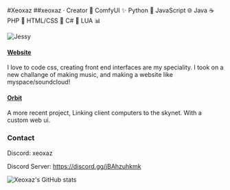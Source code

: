 #Xeoxaz
##xeoxaz · Creator 🌌
ComfyUI ✨ Python 🐍 JavaScript 🌐 Java ☕ PHP 🐘 HTML/CSS 📝 C# 🌟 LUA 📊

![Jessy](https://imgur.com/ry1kjJT)

#### [Website](https://xeoxaz.com/)
I love to code css, creating front end interfaces are my speciality.
I took on a new challange of making music, and making a website like myspace/soundcloud!

#### [Orbit](https://github.com/xeoxaz/Orbit_Server)
A more recent project, Linking client computers to the skynet.
With a custom web ui.

### Contact
Discord: xeoxaz

Discord Server: https://discord.gg/jBAhzuhkmk

![Xeoxaz's GitHub stats](https://github-readme-stats.vercel.app/api?username=xeoxaz&theme=tokyonight&show_icons=true)
